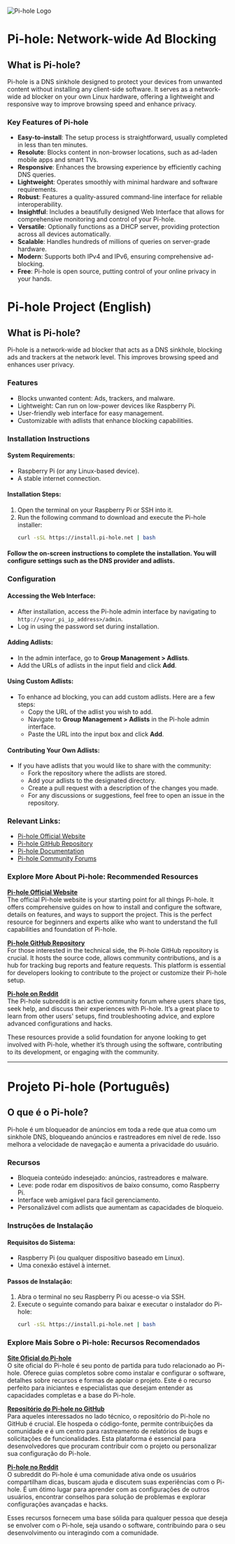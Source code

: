 ![Pi-hole Logo](https://path_to_your_logo_image/pihole-logo.png)

# Pi-hole: Network-wide Ad Blocking

## What is Pi-hole?

Pi-hole is a DNS sinkhole designed to protect your devices from unwanted content without installing any client-side software. It serves as a network-wide ad blocker on your own Linux hardware, offering a lightweight and responsive way to improve browsing speed and enhance privacy.

### Key Features of Pi-hole

- **Easy-to-install**: The setup process is straightforward, usually completed in less than ten minutes.
- **Resolute**: Blocks content in non-browser locations, such as ad-laden mobile apps and smart TVs.
- **Responsive**: Enhances the browsing experience by efficiently caching DNS queries.
- **Lightweight**: Operates smoothly with minimal hardware and software requirements.
- **Robust**: Features a quality-assured command-line interface for reliable interoperability.
- **Insightful**: Includes a beautifully designed Web Interface that allows for comprehensive monitoring and control of your Pi-hole.
- **Versatile**: Optionally functions as a DHCP server, providing protection across all devices automatically.
- **Scalable**: Handles hundreds of millions of queries on server-grade hardware.
- **Modern**: Supports both IPv4 and IPv6, ensuring comprehensive ad-blocking.
- **Free**: Pi-hole is open source, putting control of your online privacy in your hands.

# Pi-hole Project (English)

## What is Pi-hole?
Pi-hole is a network-wide ad blocker that acts as a DNS sinkhole, blocking ads and trackers at the network level. This improves browsing speed and enhances user privacy.

### Features
- Blocks unwanted content: Ads, trackers, and malware.
- Lightweight: Can run on low-power devices like Raspberry Pi.
- User-friendly web interface for easy management.
- Customizable with adlists that enhance blocking capabilities.

### Installation Instructions
#### System Requirements:
- Raspberry Pi (or any Linux-based device).
- A stable internet connection.

#### Installation Steps:
1. Open the terminal on your Raspberry Pi or SSH into it.
2. Run the following command to download and execute the Pi-hole installer:
   ```bash
   curl -sSL https://install.pi-hole.net | bash
#### Follow the on-screen instructions to complete the installation. You will configure settings such as the DNS provider and adlists.

### Configuration
#### Accessing the Web Interface:
- After installation, access the Pi-hole admin interface by navigating to `http://<your_pi_ip_address>/admin`.
- Log in using the password set during installation.

#### Adding Adlists:
- In the admin interface, go to **Group Management > Adlists**.
- Add the URLs of adlists in the input field and click **Add**.

#### Using Custom Adlists:
- To enhance ad blocking, you can add custom adlists. Here are a few steps:
  - Copy the URL of the adlist you wish to add.
  - Navigate to **Group Management > Adlists** in the Pi-hole admin interface.
  - Paste the URL into the input box and click **Add**.

#### Contributing Your Own Adlists:
- If you have adlists that you would like to share with the community:
  - Fork the repository where the adlists are stored.
  - Add your adlists to the designated directory.
  - Create a pull request with a description of the changes you made.
  - For any discussions or suggestions, feel free to open an issue in the repository.

### Relevant Links:
- [Pi-hole Official Website](https://pi-hole.net/)
- [Pi-hole GitHub Repository](https://github.com/pi-hole/pi-hole)
- [Pi-hole Documentation](https://docs.pi-hole.net/)
- [Pi-hole Community Forums](https://discourse.pi-hole.net/)

### Explore More About Pi-hole: Recommended Resources

**[Pi-hole Official Website](https://pi-hole.net/)**  
The official Pi-hole website is your starting point for all things Pi-hole. It offers comprehensive guides on how to install and configure the software, details on features, and ways to support the project. This is the perfect resource for beginners and experts alike who want to understand the full capabilities and foundation of Pi-hole.

**[Pi-hole GitHub Repository](https://github.com/pi-hole/pi-hole)**  
For those interested in the technical side, the Pi-hole GitHub repository is crucial. It hosts the source code, allows community contributions, and is a hub for tracking bug reports and feature requests. This platform is essential for developers looking to contribute to the project or customize their Pi-hole setup.

**[Pi-hole on Reddit](https://www.reddit.com/r/pihole/)**  
The Pi-hole subreddit is an active community forum where users share tips, seek help, and discuss their experiences with Pi-hole. It’s a great place to learn from other users' setups, find troubleshooting advice, and explore advanced configurations and hacks.

These resources provide a solid foundation for anyone looking to get involved with Pi-hole, whether it’s through using the software, contributing to its development, or engaging with the community.


---

# Projeto Pi-hole (Português)

## O que é o Pi-hole?
Pi-hole é um bloqueador de anúncios em toda a rede que atua como um sinkhole DNS, bloqueando anúncios e rastreadores em nível de rede. Isso melhora a velocidade de navegação e aumenta a privacidade do usuário.

### Recursos
- Bloqueia conteúdo indesejado: anúncios, rastreadores e malware.
- Leve: pode rodar em dispositivos de baixo consumo, como Raspberry Pi.
- Interface web amigável para fácil gerenciamento.
- Personalizável com adlists que aumentam as capacidades de bloqueio.

### Instruções de Instalação
#### Requisitos do Sistema:
- Raspberry Pi (ou qualquer dispositivo baseado em Linux).
- Uma conexão estável à internet.

#### Passos de Instalação:
1. Abra o terminal no seu Raspberry Pi ou acesse-o via SSH.
2. Execute o seguinte comando para baixar e executar o instalador do Pi-hole:
   ```bash
   curl -sSL https://install.pi-hole.net | bash

### Explore Mais Sobre o Pi-hole: Recursos Recomendados

**[Site Oficial do Pi-hole](https://pi-hole.net/)**  
O site oficial do Pi-hole é seu ponto de partida para tudo relacionado ao Pi-hole. Oferece guias completos sobre como instalar e configurar o software, detalhes sobre recursos e formas de apoiar o projeto. Este é o recurso perfeito para iniciantes e especialistas que desejam entender as capacidades completas e a base do Pi-hole.

**[Repositório do Pi-hole no GitHub](https://github.com/pi-hole/pi-hole)**  
Para aqueles interessados no lado técnico, o repositório do Pi-hole no GitHub é crucial. Ele hospeda o código-fonte, permite contribuições da comunidade e é um centro para rastreamento de relatórios de bugs e solicitações de funcionalidades. Esta plataforma é essencial para desenvolvedores que procuram contribuir com o projeto ou personalizar sua configuração do Pi-hole.

**[Pi-hole no Reddit](https://www.reddit.com/r/pihole/)**  
O subreddit do Pi-hole é uma comunidade ativa onde os usuários compartilham dicas, buscam ajuda e discutem suas experiências com o Pi-hole. É um ótimo lugar para aprender com as configurações de outros usuários, encontrar conselhos para solução de problemas e explorar configurações avançadas e hacks.

Esses recursos fornecem uma base sólida para qualquer pessoa que deseja se envolver com o Pi-hole, seja usando o software, contribuindo para o seu desenvolvimento ou interagindo com a comunidade.


